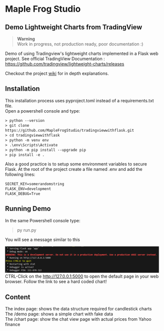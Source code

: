 # Maple Frog Studio  
## Demo Lightweight Charts from TradingView
>**Warning**  
>Work in progress, not production ready, poor documentation :)  

Demo of using Tradingview's lightweight charts implemented in a Flask web project. 
See official TradingView Documentation : https://github.com/tradingview/lightweight-charts/releases  
 

Checkout the project [wiki](https://github.com/MapleFrogStudio/tradingviewwithflask/wiki) for in depth explanations.  

## Installation  
This installation process uses pyproject.toml instead of a requirements.txt file.  
Open a powershell console and type:
```  
> python --version  
> git clone https://github.com/MapleFrogStudio/tradingviewwithflask.git
> cd tradingviewwithflask
> python -m venv env
> .\env\Scripts\Activate  
> python -m pip install --upgrade pip
> pip install -e .
```
Also a good practice is to setup some environment variables to secure Flask. At the root of the project create a file named .env and add the following lines:  
```  
SECRET_KEY=somerandomstring
FLASK_ENV=development
FLASK_DEBUG=True
```


## Running Demo  
In the same Powershell console type:
> py run.py  

You will see a message similar to this  

![alt text](img/flaskip.png)  
CTRL-Click on the http://127.0.0.1:5000 to open the default page in your web browser. Follow the link to see a hard coded chart!


## Content
The index page: shows the data structure required for candlestick charts  
The /demo page: shows a simple chart with fake data  
The /chart page: show the chat view page with actual prices from Yahoo finance  